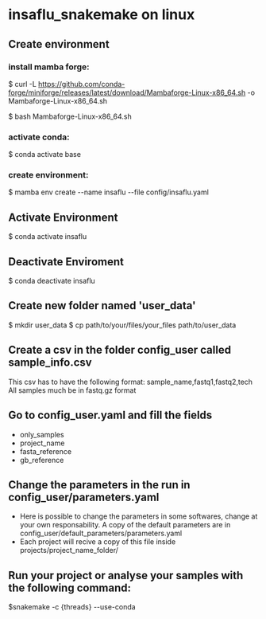 # insaflu_snakemake on linux

## Create environment 

### install mamba forge:
    
   $ curl -L https://github.com/conda-forge/miniforge/releases/latest/download/Mambaforge-Linux-x86_64.sh -o Mambaforge-Linux-x86_64.sh
    
   $ bash Mambaforge-Linux-x86_64.sh

### activate conda:
    
   $ conda activate base

### create environment:
    
   $ mamba env create --name insaflu --file config/insaflu.yaml

## Activate Environment 
   $ conda activate insaflu

## Deactivate Enviroment
   $ conda deactivate insaflu

## Create new folder named 'user_data'
   $ mkdir user_data
   $ cp path/to/your/files/your_files path/to/user_data
## Create a csv in the folder config_user called sample_info.csv
 This csv has to have the following format: sample_name,fastq1,fastq2,tech
 All samples much be in fastq.gz format
## Go to config_user.yaml and fill the fields
 - only_samples
 - project_name
 - fasta_reference
 - gb_reference

## Change the parameters in the run in config_user/parameters.yaml
   - Here is possible to change the parameters in some softwares, change at your own responsability. A copy of the default parameters are in config_user/default_parameters/parameters.yaml
   - Each project will recive a copy of this file inside projects/project_name_folder/

## Run your project or analyse your samples with the following command:
   $snakemake -c {threads} --use-conda